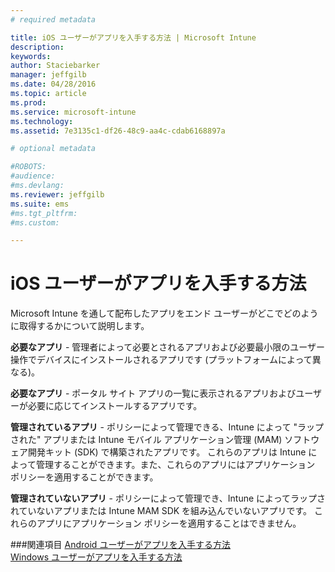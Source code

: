 ```yaml
---
# required metadata

title: iOS ユーザーがアプリを入手する方法 | Microsoft Intune
description:
keywords:
author: Staciebarker
manager: jeffgilb
ms.date: 04/28/2016
ms.topic: article
ms.prod:
ms.service: microsoft-intune
ms.technology:
ms.assetid: 7e3135c1-df26-48c9-aa4c-cdab6168897a

# optional metadata

#ROBOTS:
#audience:
#ms.devlang:
ms.reviewer: jeffgilb
ms.suite: ems
#ms.tgt_pltfrm:
#ms.custom:

---
```



# iOS ユーザーがアプリを入手する方法

Microsoft Intune を通して配布したアプリをエンド ユーザーがどこでどのように取得するかについて説明します。 

**必要なアプリ** - 管理者によって必要とされるアプリおよび必要最小限のユーザー操作でデバイスにインストールされるアプリです (プラットフォームによって異なる)。

**必要なアプリ** - ポータル サイト アプリの一覧に表示されるアプリおよびユーザーが必要に応じてインストールするアプリです。

**管理されているアプリ** - ポリシーによって管理できる、Intune によって "ラップされた" アプリまたは Intune モバイル アプリケーション管理 (MAM) ソフトウェア開発キット (SDK) で構築されたアプリです。 これらのアプリは Intune によって管理することができます。また、これらのアプリにはアプリケーション ポリシーを適用することができます。

**管理されていないアプリ** - ポリシーによって管理でき、Intune によってラップされていないアプリまたは Intune MAM SDK を組み込んでいないアプリです。 これらのアプリにアプリケーション ポリシーを適用することはできません。

###関連項目
[Android ユーザーがアプリを入手する方法](how-your-android-users-get-their-apps.md)</br>
[Windows ユーザーがアプリを入手する方法](how-your-windows-users-get-their-apps.md)

<!--HONumber=May16_HO1-->


